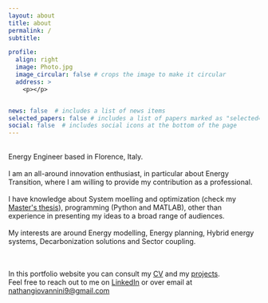 ```yaml
---
layout: about
title: about
permalink: /
subtitle: 

profile:
  align: right
  image: Photo.jpg
  image_circular: false # crops the image to make it circular
  address: >
    <p></p>


news: false  # includes a list of news items
selected_papers: false # includes a list of papers marked as "selected={true}"
social: false  # includes social icons at the bottom of the page
---
```




<pabout>
<br>
<span class="strong2"> Energy Engineer </span> based in Florence, Italy. 
<br><br>
<span class="strong2"> I am </span> an all-around innovation enthusiast, in particular about Energy Transition,  where I am willing to provide my contribution as a professional.
<br><br>
<span class="strong2">I have knowledge</span> about System moelling and optimization (check my <a href="https://nathangiovannini.github.io/projects/Master's%20Thesis/" target="_blank">Master's thesis</a>), programming (Python and MATLAB), other than experience in presenting my ideas to a broad range of audiences.
<br><br>
<span class="strong2">My interests are</span> around Energy modelling, Energy planning, Hybrid energy systems, Decarbonization solutions and Sector coupling.

</pabout>



<br> <br> 
In this portfolio website you can consult my <a href="https://nathanine.github.io/cv/" target="_blank">CV</a> and my <a href="https://nathanine.github.io/projects/" target="_blank">projects</a>. 
<br> Feel free to reach out to me on [LinkedIn](https://www.linkedin.com/in/nathangiovannini/) or over email at <a href="mailto:{{ site.email | encode_email }}" >nathangiovannini9@gmail.com</a>

